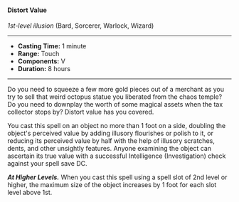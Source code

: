 #### Distort Value
*1st-level illusion* (Bard, Sorcerer, Warlock, Wizard)
___
- **Casting Time:** 1 minute
- **Range:** Touch
- **Components:** V
- **Duration:** 8 hours
---
Do you need to squeeze a few more gold pieces out of a merchant as you try to sell that weird octopus statue you liberated from the chaos temple? Do you need to downplay the worth of some magical assets when the tax collector stops by? Distort value has you covered.

You cast this spell on an object no more than 1 foot on a side, doubling the object's perceived value by adding illusory flourishes or polish to it, or reducing its perceived value by half with the help of illusory scratches, dents, and other unsightly features. Anyone examining the object can ascertain its true value with a successful Intelligence (Investigation) check against your spell save DC.

***At Higher Levels.*** When you cast this spell using a spell slot of 2nd level or higher, the maximum size of the object increases by 1 foot for each slot level above 1st.